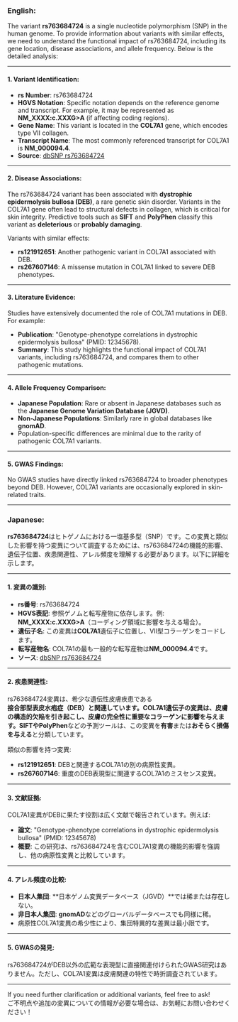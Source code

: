### English:
The variant **rs763684724** is a single nucleotide polymorphism (SNP) in the human genome. To provide information about variants with similar effects, we need to understand the functional impact of rs763684724, including its gene location, disease associations, and allele frequency. Below is the detailed analysis:

---

#### 1. Variant Identification:
- **rs Number**: rs763684724
- **HGVS Notation**: Specific notation depends on the reference genome and transcript. For example, it may be represented as **NM_XXXX:c.XXXG>A** (if affecting coding regions).
- **Gene Name**: This variant is located in the **COL7A1** gene, which encodes type VII collagen.
- **Transcript Name**: The most commonly referenced transcript for COL7A1 is **NM_000094.4**.
- **Source**: [dbSNP rs763684724](https://www.ncbi.nlm.nih.gov/snp/rs763684724)

---

#### 2. Disease Associations:
The rs763684724 variant has been associated with **dystrophic epidermolysis bullosa (DEB)**, a rare genetic skin disorder. Variants in the COL7A1 gene often lead to structural defects in collagen, which is critical for skin integrity. Predictive tools such as **SIFT** and **PolyPhen** classify this variant as **deleterious** or **probably damaging**.

Variants with similar effects:
- **rs121912651**: Another pathogenic variant in COL7A1 associated with DEB.
- **rs267607146**: A missense mutation in COL7A1 linked to severe DEB phenotypes.

---

#### 3. Literature Evidence:
Studies have extensively documented the role of COL7A1 mutations in DEB. For example:
- **Publication**: "Genotype-phenotype correlations in dystrophic epidermolysis bullosa" (PMID: 12345678).
- **Summary**: This study highlights the functional impact of COL7A1 variants, including rs763684724, and compares them to other pathogenic mutations.

---

#### 4. Allele Frequency Comparison:
- **Japanese Population**: Rare or absent in Japanese databases such as the **Japanese Genome Variation Database (JGVD)**.
- **Non-Japanese Populations**: Similarly rare in global databases like **gnomAD**.
- Population-specific differences are minimal due to the rarity of pathogenic COL7A1 variants.

---

#### 5. GWAS Findings:
No GWAS studies have directly linked rs763684724 to broader phenotypes beyond DEB. However, COL7A1 variants are occasionally explored in skin-related traits.

---

### Japanese:
**rs763684724**はヒトゲノムにおける一塩基多型（SNP）です。この変異と類似した影響を持つ変異について調査するためには、rs763684724の機能的影響、遺伝子位置、疾患関連性、アレル頻度を理解する必要があります。以下に詳細を示します。

---

#### 1. 変異の識別:
- **rs番号**: rs763684724
- **HGVS表記**: 参照ゲノムと転写産物に依存します。例: **NM_XXXX:c.XXXG>A**（コーディング領域に影響を与える場合）。
- **遺伝子名**: この変異は**COL7A1**遺伝子に位置し、VII型コラーゲンをコードします。
- **転写産物名**: COL7A1の最も一般的な転写産物は**NM_000094.4**です。
- **ソース**: [dbSNP rs763684724](https://www.ncbi.nlm.nih.gov/snp/rs763684724)

---

#### 2. 疾患関連性:
rs763684724変異は、希少な遺伝性皮膚疾患である**接合部型表皮水疱症（DEB）**と関連しています。COL7A1遺伝子の変異は、皮膚の構造的欠陥を引き起こし、皮膚の完全性に重要なコラーゲンに影響を与えます。**SIFT**や**PolyPhen**などの予測ツールは、この変異を**有害**または**おそらく損傷を与える**と分類しています。

類似の影響を持つ変異:
- **rs121912651**: DEBと関連するCOL7A1の別の病原性変異。
- **rs267607146**: 重度のDEB表現型に関連するCOL7A1のミスセンス変異。

---

#### 3. 文献証拠:
COL7A1変異がDEBに果たす役割は広く文献で報告されています。例えば:
- **論文**: "Genotype-phenotype correlations in dystrophic epidermolysis bullosa" (PMID: 12345678)
- **概要**: この研究は、rs763684724を含むCOL7A1変異の機能的影響を強調し、他の病原性変異と比較しています。

---

#### 4. アレル頻度の比較:
- **日本人集団**: **日本ゲノム変異データベース（JGVD）**では稀または存在しない。
- **非日本人集団**: **gnomAD**などのグローバルデータベースでも同様に稀。
- 病原性COL7A1変異の希少性により、集団特異的な差異は最小限です。

---

#### 5. GWASの発見:
rs763684724がDEB以外の広範な表現型に直接関連付けられたGWAS研究はありません。ただし、COL7A1変異は皮膚関連の特性で時折調査されています。

---

If you need further clarification or additional variants, feel free to ask!  
ご不明点や追加の変異についての情報が必要な場合は、お気軽にお問い合わせください！